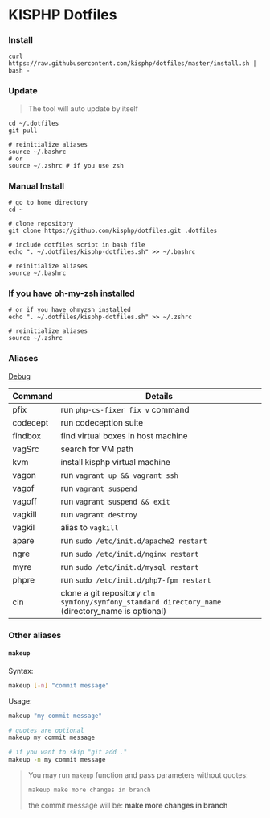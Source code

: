 # KISPHP Dotfiles

### Install

```
curl https://raw.githubusercontent.com/kisphp/dotfiles/master/install.sh | bash -
```

### Update

> The tool will auto update by itself

```
cd ~/.dotfiles
git pull

# reinitialize aliases
source ~/.bashrc
# or
source ~/.zshrc # if you use zsh
```

### Manual Install

```
# go to home directory
cd ~ 

# clone repository
git clone https://github.com/kisphp/dotfiles.git .dotfiles

# include dotfiles script in bash file
echo ". ~/.dotfiles/kisphp-dotfiles.sh" >> ~/.bashrc

# reinitialize aliases
source ~/.bashrc
```

### If you have oh-my-zsh installed
```
# or if you have ohmyzsh installed
echo ". ~/.dotfiles/kisphp-dotfiles.sh" >> ~/.zshrc

# reinitialize aliases
source ~/.zshrc
```


### Aliases

[Debug](docs/debug.md)

| Command | Details |
| --- | --- |
| pfix | run `php-cs-fixer fix v` command |
| codecept | run codeception suite |
| findbox | find virtual boxes in host machine |
| vagSrc | search for VM path |
| kvm | install kisphp virtual machine |
| vagon | run `vagrant up && vagrant ssh` |
| vagof | run `vagrant suspend` |
| vagoff | run `vagrant suspend && exit` |
| vagkill | run `vagrant destroy` |
| vagkil | alias to `vagkill` |
| apare | run `sudo /etc/init.d/apache2 restart` |
| ngre | run `sudo /etc/init.d/nginx restart` |
| myre | run `sudo /etc/init.d/mysql restart` |
| phpre | run `sudo /etc/init.d/php7-fpm restart` |
| cln | clone a git repository `cln symfony/symfony_standard directory_name` (directory_name is optional) |

### Other aliases

#### `makeup`

Syntax:
```bash
makeup [-n] "commit message"
```

Usage:
```bash
makeup "my commit message"

# quotes are optional
makeup my commit message

# if you want to skip "git add ."
makeup -n my commit message
```

> You may run `makeup` function and pass parameters without quotes:
>
> ```bash
> makeup make more changes in branch
> ```
> the commit message will be: **make more changes in branch**
>

